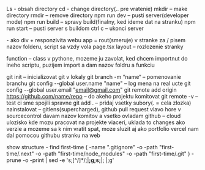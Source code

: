 Ls - obsah directory
cd - change directory(.. pre vratenie)
mkdir – make directory
rmdir – remove directory
npm run dev – pusti server(developer mode)
npm run build – spravy build(finalny, ked ideme dat na stranku)
npm run start – pusti server s buildom
ctrl c – ukonci server


<Container> - ako div + responzivita webu
app = rout(smeruje)
v stranke za / pisem nazov folderu, script sa vzdy vola page.tsx
layout – rozlozenie stranky

function – class v pythone, mozeme ju zavolat, ked chcem importnut do ineho scriptu, puzijem 			import a dam nazov foldru a funkciu

git init – inicializovat git v lokaly
git branch -m “name“ – pomenovanie branchu
git config --global user.name "name" – log mena na real ucte
git config --global user.email "email@gmail.com"
git remote add origin https://github.com/name/repo – do akeho projektu komitovat
git remote -v – test ci sme spojili spravne
git add . – pridaj vsetky subory(. = cela zlozka)
nainstalovat – gitlens(supercharged), github pull request
vlavo hore v sourcecontrol davam nazov komitov a vsetko ovladam
github – cloud ulozisko kde mozu pracovat na projekte viaceri, uklada to changes ako verzie a mozeme sa k nim vratit spat, moze sluzit aj ako portfolio
vercel nam dal pomocou githubu stranku na web

show structure - find first-time \( -name ".gitignore" -o -path "first-time/.next" -o -path "first-time/node_modules" -o -path "first-time/.git" \) -prune -o -print | sed -e 's;[^/]*/;|____;g;s;____|; |;g'
